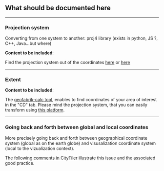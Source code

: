 ## What should be documented here

---
### Projection system
Converting from one system to another: proj4 library (exists in python, JS ?, C++, Java...but where)

**Content to be included**:

Find the projection system out of the coordinates [here](https://geofree.fr/gf/projguess.asp) or [here](https://cad.kerlom.fr/topographie_coordonnees.php#)

---
### Extent

**Content to be included**:

The [geofabrik-calc tool](http://tools.geofabrik.de/calc/), enables to find coordinates of your area of interest in the "CD" tab. Please mind the projection system, that you can easily transform using [this platform](https://epsg.io/transform#s_srs=4326&t_srs=3946).

---
### Going back and forth between global and local coordinates
More precisely going back and forth between geographical coordinate system (global as on the earth globe) and 
visusalization coordinate system (local to the vizualization context).

The [following comments in CityTiler](https://github.com/VCityTeam/py3dtilers/blob/master/py3dtilers/CityTiler/CityTiler.py#L124) illustrate this issue and the associated good practice. 
   


